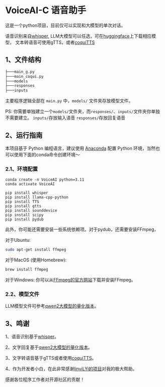 # VoiceAI-C 语音助手

这是一个python项目，目前仅可以实现和大模型的单次对话。

语音识别来自[whisper](https://github.com/openai/whisper),
LLM大模型可以任选，可在[huggingface](https://huggingface.co)上下载相应模型，
文本转语音可使用gTTS，或者[coquiTTS](https://github.com/coqui-ai/TTS)

## 1、文件结构

```bash
├───main_g.py
├───main_coqui.py
├───models
├───responses
├───inputs
```

主要程序逻辑全部在 `main.py` 中，`models/` 文件夹存放模型文件。

PS: 你需要单独建立一个`models/`文件夹，而`responses/`、`inputs/`文件夹你单独不需要建立。
`inputs/`存放输入语音
`responses/`存放回复语音

## 2、运行指南

本项目基于 Python 编程语言，建议使用 [Anaconda](https://www.anaconda.com) 配置 Python 环境，当然也可以使用下面的conda命令创建环境～

### 2.1、环境配置

```
conda create -n VoiceAI python=3.11
conda activate VoiceAI

pip install whisper
pip install llama-cpp-python
pip install TTS
pip install gtts
pip install sounddevice
pip install scipy
pip install pydub
```

此外，你可能还需要安装一些系统依赖项。对于pydub，还需要安装FFmpeg，

对于Ubuntu:
```bash
sudo apt-get install ffmpeg
```

对于MacOS (使用Homebrew):
```bash
brew install ffmpeg
```

对于Windows: 你可以从[FFmpeg的官方网站](https://ffmpeg.org/download.html)下载并安装FFmpeg。

### 2.2、模型文件

LLM模型文件可参考[qwen2大模型的量化版本](https://huggingface.co/MaziyarPanahi/Qwen2-1.5B-Instruct-GGUF)。

## 3、鸣谢

1、语音识别基于[whisper](https://github.com/openai/whisper)。

2、文字回复基于[qwen2大模型的量化版本](https://huggingface.co/MaziyarPanahi/Qwen2-1.5B-Instruct-GGUF)。

3、文字转语音基于gTTS或者使用[coquiTTS](https://github.com/coqui-ai/TTS)。

4、作为开发者小白，在此非常感谢[linyiLYi的项目](https://github.com/linyiLYi/voice-assistant)对我的极大帮助。

感谢各位程序工作者对开源社区的贡献！